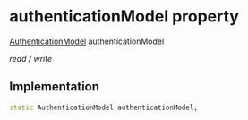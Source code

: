 


# authenticationModel property






[AuthenticationModel](../../smeup_models_authentication_model/AuthenticationModel-class.md) authenticationModel
  
_read / write_






## Implementation

```dart
static AuthenticationModel authenticationModel;


```







